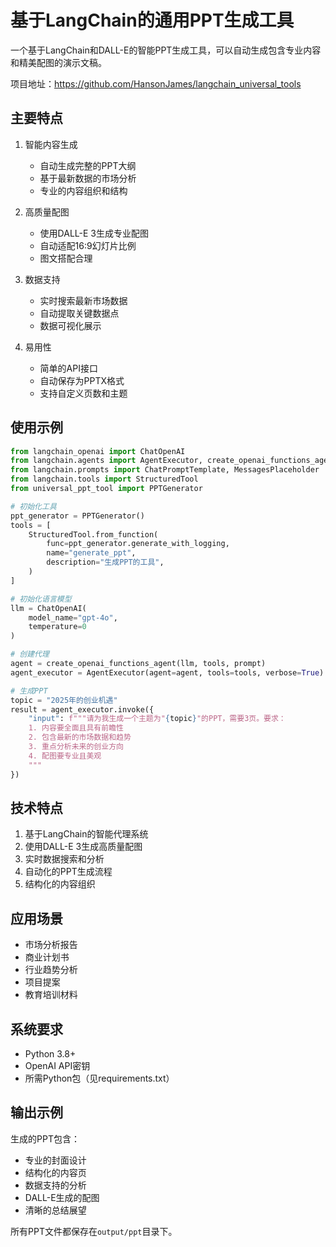 # 基于LangChain的通用PPT生成工具

一个基于LangChain和DALL-E的智能PPT生成工具，可以自动生成包含专业内容和精美配图的演示文稿。

项目地址：https://github.com/HansonJames/langchain_universal_tools

## 主要特点

1. 智能内容生成
   - 自动生成完整的PPT大纲
   - 基于最新数据的市场分析
   - 专业的内容组织和结构

2. 高质量配图
   - 使用DALL-E 3生成专业配图
   - 自动适配16:9幻灯片比例
   - 图文搭配合理

3. 数据支持
   - 实时搜索最新市场数据
   - 自动提取关键数据点
   - 数据可视化展示

4. 易用性
   - 简单的API接口
   - 自动保存为PPTX格式
   - 支持自定义页数和主题

## 使用示例

```python
from langchain_openai import ChatOpenAI
from langchain.agents import AgentExecutor, create_openai_functions_agent
from langchain.prompts import ChatPromptTemplate, MessagesPlaceholder
from langchain.tools import StructuredTool
from universal_ppt_tool import PPTGenerator

# 初始化工具
ppt_generator = PPTGenerator()
tools = [
    StructuredTool.from_function(
        func=ppt_generator.generate_with_logging,
        name="generate_ppt",
        description="生成PPT的工具",
    )
]

# 初始化语言模型
llm = ChatOpenAI(
    model_name="gpt-4o",
    temperature=0
)

# 创建代理
agent = create_openai_functions_agent(llm, tools, prompt)
agent_executor = AgentExecutor(agent=agent, tools=tools, verbose=True)

# 生成PPT
topic = "2025年的创业机遇"
result = agent_executor.invoke({
    "input": f"""请为我生成一个主题为"{topic}"的PPT，需要3页。要求：
    1. 内容要全面且具有前瞻性
    2. 包含最新的市场数据和趋势
    3. 重点分析未来的创业方向
    4. 配图要专业且美观
    """
})
```

## 技术特点

1. 基于LangChain的智能代理系统
2. 使用DALL-E 3生成高质量配图
3. 实时数据搜索和分析
4. 自动化的PPT生成流程
5. 结构化的内容组织

## 应用场景

- 市场分析报告
- 商业计划书
- 行业趋势分析
- 项目提案
- 教育培训材料

## 系统要求

- Python 3.8+
- OpenAI API密钥
- 所需Python包（见requirements.txt）

## 输出示例

生成的PPT包含：
- 专业的封面设计
- 结构化的内容页
- 数据支持的分析
- DALL-E生成的配图
- 清晰的总结展望

所有PPT文件都保存在`output/ppt`目录下。
